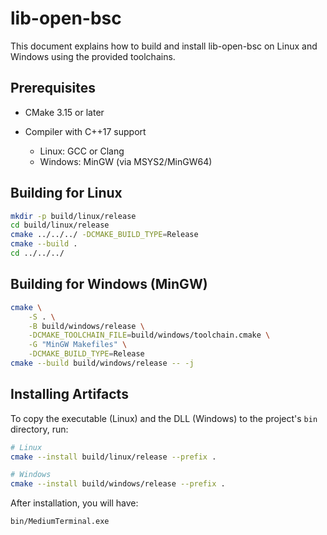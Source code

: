 # lib-open-bsc

This document explains how to build and install lib-open-bsc on Linux and Windows using the provided toolchains.

## Prerequisites

* CMake 3.15 or later
* Compiler with C++17 support

  * Linux: GCC or Clang
  * Windows: MinGW (via MSYS2/MinGW64)

## Building for Linux

```bash
mkdir -p build/linux/release
cd build/linux/release
cmake ../../../ -DCMAKE_BUILD_TYPE=Release
cmake --build .
cd ../../../
```

## Building for Windows (MinGW)

```bash
cmake \
    -S . \
    -B build/windows/release \
    -DCMAKE_TOOLCHAIN_FILE=build/windows/toolchain.cmake \
    -G "MinGW Makefiles" \
    -DCMAKE_BUILD_TYPE=Release
cmake --build build/windows/release -- -j
```

## Installing Artifacts

To copy the executable (Linux) and the DLL (Windows) to the project's `bin` directory, run:

```bash
# Linux
cmake --install build/linux/release --prefix .
```

```bash
# Windows
cmake --install build/windows/release --prefix .
```

After installation, you will have:

```
bin/MediumTerminal.exe
```


